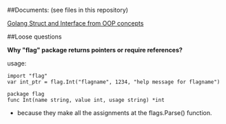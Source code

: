 ##Documents: (see files in this repository)

[Golang Struct and Interface from OOP concepts](OOP.md)

##Loose questions

**Why "flag" package returns pointers or require references?**

usage:

    import "flag"
    var int_ptr = flag.Int("flagname", 1234, "help message for flagname")

    package flag  
    func Int(name string, value int, usage string) *int
   
- because they make all the assignments at the flags.Parse() function.

